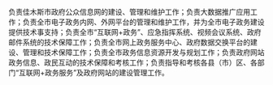 负责佳木斯市政府公众信息网的建设、管理和维护工作；负责大数据推广应用工作；负责全市电子政务内网、外网平台的管理和维护工作，并为全市电子政务建设提供技术事支持；负责全市“互联网+政务”、应急指挥系统、视频会议系统、政府邮件系统的技术保障工作；负责全市网上政务服务中心、政府数据交换平台的建设、管理和技术保障工作；负责全市政务信息资源开发与规划工作；负责政府网站政务信息、政民互动的技术保障和考核工作；负责指导和考核各县（市）区、各部门“互联网+政务服务”及政府网站的建设管理工作。